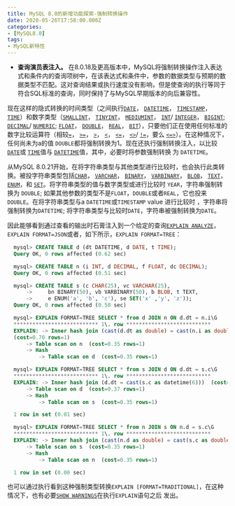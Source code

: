 ```yaml
---
title: MySQL 8.0的新增功能探索-强制转换操作
date: 2020-05-26T17:58:00.000Z
categories:
- [MySQL8.0]
tags:
- MySQL新特性
---
```


- **查询演员表注入。** 在8.0.18及更高版本中，MySQL将强制转换操作注入表达式和条件内的查询项树中，在该表达式和条件中，参数的数据类型与预期的数据类型不匹配。这对查询结果或执行速度没有影响，但是使查询的执行等同于符合SQL标准的查询，同时保持了与MySQL早期版本的向后兼容性。

现在这样的隐式转换的时间类型（之间执行[`DATE`](https://dev.mysql.com/doc/refman/8.0/en/datetime.html)， [`DATETIME`](https://dev.mysql.com/doc/refman/8.0/en/datetime.html)， [`TIMESTAMP`](https://dev.mysql.com/doc/refman/8.0/en/datetime.html)， [`TIME`](https://dev.mysql.com/doc/refman/8.0/en/time.html)）和数字类型（[`SMALLINT`](https://dev.mysql.com/doc/refman/8.0/en/integer-types.html)， [`TINYINT`](https://dev.mysql.com/doc/refman/8.0/en/integer-types.html)， [`MEDIUMINT`](https://dev.mysql.com/doc/refman/8.0/en/integer-types.html)， [`INT`](https://dev.mysql.com/doc/refman/8.0/en/integer-types.html)/ [`INTEGER`](https://dev.mysql.com/doc/refman/8.0/en/integer-types.html)， [`BIGINT`](https://dev.mysql.com/doc/refman/8.0/en/integer-types.html); [`DECIMAL`](https://dev.mysql.com/doc/refman/8.0/en/fixed-point-types.html)/ [`NUMERIC`](https://dev.mysql.com/doc/refman/8.0/en/fixed-point-types.html); [`FLOAT`](https://dev.mysql.com/doc/refman/8.0/en/floating-point-types.html)， [`DOUBLE`](https://dev.mysql.com/doc/refman/8.0/en/floating-point-types.html)， [`REAL`](https://dev.mysql.com/doc/refman/8.0/en/floating-point-types.html)， [`BIT`](https://dev.mysql.com/doc/refman/8.0/en/bit-type.html)），只要他们正在使用任何标准的数字比较运算符（相较[`=`](https://dev.mysql.com/doc/refman/8.0/en/assignment-operators.html#operator_assign-equal)， [`>=`](https://dev.mysql.com/doc/refman/8.0/en/comparison-operators.html#operator_greater-than-or-equal)， [`>`](https://dev.mysql.com/doc/refman/8.0/en/comparison-operators.html#operator_greater-than)， [`<`](https://dev.mysql.com/doc/refman/8.0/en/comparison-operators.html#operator_less-than)， [`<=`](https://dev.mysql.com/doc/refman/8.0/en/comparison-operators.html#operator_less-than-or-equal)， [`<>`](https://dev.mysql.com/doc/refman/8.0/en/comparison-operators.html#operator_not-equal)/ [`!=`](https://dev.mysql.com/doc/refman/8.0/en/comparison-operators.html#operator_not-equal)，要么 [`<=>`](https://dev.mysql.com/doc/refman/8.0/en/comparison-operators.html#operator_equal-to)）。在这种情况下，任何尚未为a的值 `DOUBLE`都将强制转换为1。现在还执行强制转换注入，以比较[`DATE`](https://dev.mysql.com/doc/refman/8.0/en/datetime.html)或 [`TIME`](https://dev.mysql.com/doc/refman/8.0/en/time.html)值与 [`DATETIME`](https://dev.mysql.com/doc/refman/8.0/en/datetime.html)值，其中，必要时将参数强制转换 为 `DATETIME`。

从MySQL 8.0.21开始，在将字符串类型与其他类型进行比较时，也会执行此类转换。被投字符串类型包括[`CHAR`](https://dev.mysql.com/doc/refman/8.0/en/char.html)， [`VARCHAR`](https://dev.mysql.com/doc/refman/8.0/en/char.html)， [`BINARY`](https://dev.mysql.com/doc/refman/8.0/en/binary-varbinary.html)， [`VARBINARY`](https://dev.mysql.com/doc/refman/8.0/en/binary-varbinary.html)， [`BLOB`](https://dev.mysql.com/doc/refman/8.0/en/blob.html)， [`TEXT`](https://dev.mysql.com/doc/refman/8.0/en/blob.html)， [`ENUM`](https://dev.mysql.com/doc/refman/8.0/en/enum.html)，和 [`SET`](https://dev.mysql.com/doc/refman/8.0/en/set.html)。将字符串类型的值与数字类型或进行比较时 `YEAR`，字符串强制转换为 `DOUBLE`; 如果其他参数的类型不是`FLOAT`，`DOUBLE`或者`REAL`，它也投来 `DOUBLE`。在将字符串类型与a `DATETIME`或`TIMESTAMP` value 进行比较时 ，字符串将强制转换为`DATETIME`; 将字符串类型与比较时`DATE`，字符串被强制转换为`DATE`。

因此能够看到通过查看的输出时石膏注入到一个给定的查询[`EXPLAIN ANALYZE`](https://dev.mysql.com/doc/refman/8.0/en/explain.html#explain-analyze)，`EXPLAIN FORMAT=JSON`或者，如下所示，`EXPLAIN FORMAT=TREE`：

```sql
  mysql> CREATE TABLE d (dt DATETIME, d DATE, t TIME);
  Query OK, 0 rows affected (0.62 sec)

  mysql> CREATE TABLE n (i INT, d DECIMAL, f FLOAT, dc DECIMAL);
  Query OK, 0 rows affected (0.51 sec)

  mysql> CREATE TABLE s (c CHAR(25), vc VARCHAR(25),
      ->     bn BINARY(50), vb VARBINARY(50), b BLOB, t TEXT,
      ->     e ENUM('a', 'b', 'c'), se SET('x' ,'y', 'z'));
  Query OK, 0 rows affected (0.50 sec)

  mysql> EXPLAIN FORMAT=TREE SELECT * from d JOIN n ON d.dt = n.i\G
  *************************** 1\. row ***************************
  EXPLAIN: -> Inner hash join (cast(d.dt as double) = cast(n.i as double))
  (cost=0.70 rows=1)
      -> Table scan on n  (cost=0.35 rows=1)
      -> Hash
          -> Table scan on d  (cost=0.35 rows=1)

  mysql> EXPLAIN FORMAT=TREE SELECT * from s JOIN d ON d.dt = s.c\G
  *************************** 1\. row ***************************
  EXPLAIN: -> Inner hash join (d.dt = cast(s.c as datetime(6)))  (cost=0.72 rows=1)
      -> Table scan on d  (cost=0.37 rows=1)
      -> Hash
          -> Table scan on s  (cost=0.35 rows=1)

  1 row in set (0.01 sec)

  mysql> EXPLAIN FORMAT=TREE SELECT * from n JOIN s ON n.d = s.c\G
  *************************** 1\. row ***************************
  EXPLAIN: -> Inner hash join (cast(n.d as double) = cast(s.c as double))  (cost=0.70 rows=1)
      -> Table scan on s  (cost=0.35 rows=1)
      -> Hash
          -> Table scan on n  (cost=0.35 rows=1)

  1 row in set (0.00 sec)
```

也可以通过执行看到这种强制类型转换`EXPLAIN [FORMAT=TRADITIONAL]`，在这种情况下，也有必要[`SHOW WARNINGS`](https://dev.mysql.com/doc/refman/8.0/en/show-warnings.html)在执行`EXPLAIN`语句之后 发出。
